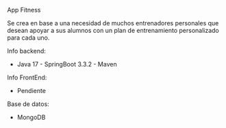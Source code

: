 App Fitness

Se crea en base a una necesidad de muchos entrenadores personales que desean apoyar a sus alumnos con un plan de entrenamiento personalizado para cada uno. 

Info backend:
- Java 17 - SpringBoot 3.3.2 - Maven

Info FrontEnd:
- Pendiente

Base de datos:
- MongoDB

